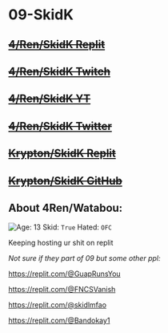 # 09-SkidK

## [~~4/Ren/SkidK Replit~~](https://replit.com/@Watabou)
## [~~4/Ren/SkidK Twitch~~](https://twitch.tv/adventwatabou)
## [~~4/Ren/SkidK YT~~](https://www.youtube.com/channel/UCdmIWe2nOlZmkH-wedvUFLQ/)
## [~~4/Ren/SkidK Twitter~~](https://twitter.com/@Watabou13)
## [~~Krypton/SkidK Replit~~](https://replit.com/@VoltTools)
## [~~Krypton/SkidK  GitHub~~](https://github.com/KryptonW)



## About 4Ren/Watabou:
![Age: `13`](https://user-images.githubusercontent.com/87048262/144661347-c6f22b9f-2e62-45ab-b8b5-7ddce66b9ef9.png)
Skid: `True`
Hated: `OFC`

Keeping hosting ur shit on replit 



_Not sure if they part of 09 but some other ppl:_

https://replit.com/@GuapRunsYou

https://replit.com/@FNCSVanish

https://replit.com/@skidlmfao

https://replit.com/@Bandokay1
